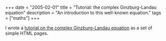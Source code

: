 +++
date = "2005-02-01"
title = "Tutorial: the complex Ginzburg-Landau equation"
description = "An introduction to this well-known equation."
tags = ["maths"]
+++

I wrote a [tutorial on the complex Ginzburg-Landau equation](/tutorial/index.html) as a
set of simple HTML pages.  

